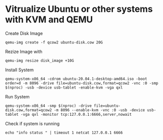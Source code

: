 # Vitrualize Ubuntu or other systems with KVM and QEMU
 
Create Disk Image

```
qemu-img create -f qcow2 ubuntu-disk.cow 20G
```

Rezize Image with

```
qemu-img resize disk_image +10G
```
 
Install System
 
```
qemu-system-x86_64 -cdrom ubuntu-20.04.1-desktop-amd64.iso -boot order=d -m 8096 -drive file=ubuntu-disk.cow,format=qcow2 -vnc :0 -smp $(nproc) -usb -device usb-tablet -enable-kvm -vga qxl
```

Run System

```
qemu-system-x86_64 -smp $(nproc) -drive file=ubuntu-disk.cow,format=qcow2 -m 8096 --enable-kvm -vnc :0 -usb -device usb-tablet -vga qxl -monitor tcp:127.0.0.1:6666,server,nowait
```

Check if system is running

```
echo "info status " | timeout 1 netcat 127.0.0.1 6666 
```
